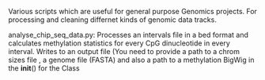 Various scripts which are useful for general purpose Genomics projects. For processing and cleaning differnet kinds of genomic data tracks.

analyse_chip_seq_data.py: Processes  an intervals file in a bed format and calculates methylation statistics for every CpG dinucleotide in every interval. Writes to an output file (You need to provide a path to a chrom sizes file , a genome file (FASTA) and also a path to a methylation BigWig in the __init__() for the Class

